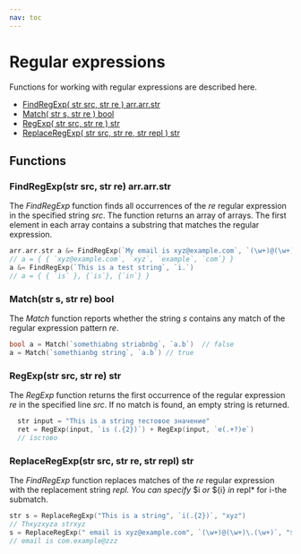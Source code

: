 ```yaml
---
nav: toc
---
```


# Regular expressions

Functions for working with regular expressions are described here.

* [FindRegExp\( str src, str re \) arr.arr.str](regexp.md#findregexp-str-src-str-re-arr-arr-str)
* [Match\( str s, str re \) bool](regexp.md#match-str-s-str-re-bool)
* [RegExp\( str src, str re \) str](regexp.md#regexp-str-src-str-re-str)
* [ReplaceRegExp\( str src, str re, str repl \) str](regexp.md#replaceregexp-str-src-str-re-str-repl-str)

## Functions

### FindRegExp\(str src, str re\) arr.arr.str

The _FindRegExp_ function finds all occurrences of the _re_ regular expression in the specified string _src_. The function returns an array of arrays. The first element in each array contains a substring that matches the regular expression.

```go
arr.arr.str a &= FindRegExp(`My email is xyz@example.com`, `(\w+)@(\w+)\.(\w+)`)
// a = { { `xyz@example.com`, `xyz`, `example`, `com`} }
a &= FindRegExp(`This is a test string`, `i.`)
// a = { { `is` }, {`is`}, {`in`} }
```

### Match\(str s, str re\) bool

The _Match_ function reports whether the string _s_ contains any match of the regular expression pattern _re_.

```go
bool a = Match(`somethiabng striabnbg`, `a.b`)  // false
a = Match(`somethianbg string`, `a.b`) // true
```

### RegExp\(str src, str re\) str

The _RegExp_ function returns the first occurrence of the regular expression _re_ in the specified line _src_. If no match is found, an empty string is returned.

```go
  str input = "This is a string тестовое значение"
  ret = RegExp(input, `is (.{2})`) + RegExp(input, `е(.+?)е`)
  // isстово
```

### ReplaceRegExp\(str src, str re, str repl\) str

The _FindRegExp_ function replaces matches of the _re_ regular expression with the replacement string _repl. You can specify_ $i _or_ ${i} _in_ repl\* for i-the submatch.

```go
str s = ReplaceRegExp("This is a string", `i(.{2})`, "xyz") 
// Thxyzxyza strxyz
s = ReplaceRegExp(" email is xyz@example.com", `(\w+)@(\w+)\.(\w+)`, "${3}.${2}@zzz")
// email is com.example@zzz
```

